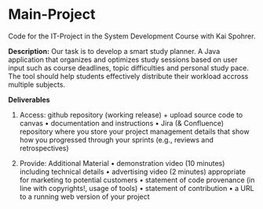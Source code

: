 # Main-Project
Code for the IT-Project in the System Development Course with Kai Spohrer.

**Description:**
Our task is to develop a smart study planner. A Java application that organizes and optimizes study sessions based on user input such as course deadlines, topic difficulties and personal study pace. The tool should help students effectively distribute their workload accross multiple subjects. 

**Deliverables**
1. Access: github repository (working release) + upload source code to canvas
• documentation and instructions
• Jira (& Confluence) repository where you store your project management details that show how you progressed through your sprints (e.g., reviews and retrospectives)

2. Provide: Additional Material
• demonstration video (10 minutes) including technical details
• advertising video (2 minutes) appropriate for marketing to potential customers
• statement of code provenance (in line with copyrights!, usage of tools)
• statement of contribution
• a URL to a running web version of your project
